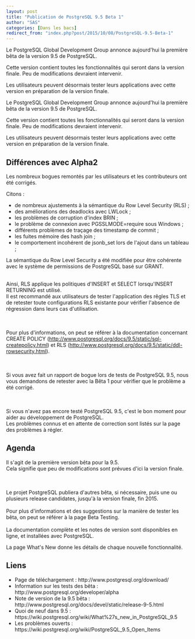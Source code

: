```yaml
---
layout: post
title: "Publication de PostgreSQL 9.5 Beta 1"
author: "SAS"
categories: [Dans les bacs]
redirect_from: "index.php?post/2015/10/08/PostgreSQL-9.5-Beta-1"
---
```



<p>Le PostgreSQL Global Development Group annonce aujourd'hui la première bêta de la version 9.5 de PostgreSQL.

Cette version contient toutes les fonctionnalités qui seront dans la version finale. Peu de modifications devraient intervenir.

Les utilisateurs peuvent désormais tester leurs applications avec cette version en préparation de la version finale.

</p>

<!--more-->


Le PostgreSQL Global Development Group annonce aujourd'hui la première bêta de la version 9.5 de PostgreSQL.

Cette version contient toutes les fonctionnalités qui seront dans la version finale. Peu de modifications devraient intervenir.

Les utilisateurs peuvent désormais tester leurs applications avec cette version en préparation de la version finale.

<h2>Différences avec Alpha2</h2>

Les nombreux bogues remontés par les utilisateurs et les contributeurs ont été corrigés.

Citons :

<ul>

<li> de nombreux ajustements à la sémantique du Row Level Security (RLS) ;

</li>

<li> des améliorations des deadlocks avec LWLock ;

</li>

<li> les problèmes de corruption d'index BRIN ;

</li>

<li> le problème de connexion avec PGSSLMODE=require sous Windows ;

</li>

<li> différents problèmes de traçage des timestamp de commit ;

</li>

<li> les fuites mémoire des hash join ;

</li>

<li> le comportement incohérent de jsonb_set lors de l'ajout dans un tableau ;

</li>

</ul>

La sémantique du Row Level Security a été modifiée pour être cohérente avec le système de permissions de PostgreSQL basé sur GRANT.

<br />Ainsi, RLS applique les politiques d'INSERT et SELECT lorsqu'INSERT RETURNING est utilisé.<br />Il est recommandé aux utilisateurs de tester l'application des rêgles TLS et de retester toute configurations RLS existante pour vérifier l'absence de régression dans leurs cas d'utilisation.

<br /><br />Pour plus d'informations, on peut se référer à la documentation concernant CREATE POLICY (http://www.postgresql.org/docs/9.5/static/sql-createpolicy.html) et RLS (http://www.postgresql.org/docs/9.5/static/ddl-rowsecurity.html).

<br /><br />Si vous avez fait un rapport de bogue lors de tests de PostgreSQL 9.5, nous vous demandons de retester avec la Bêta 1 pour vérifier que le problème a été corrigé.

<br /><br />Si vous n'avez pas encore testé PostgreSQL 9.5, c'est le bon moment pour aider au développement de PostgreSQL. <br />Les problèmes connus et en attente de correction sont listés sur la page des problèmes à régler.

<h2>Agenda</h2>

Il s'agit de la première version bêta pour la 9.5. <br />Cela signifie que peu de modifications sont prévues d'ici la version finale.

<br /><br />Le projet PostgreSQL publiera d'autres bêta, si nécessaire, puis une ou plusieurs release candidates, jusqu'à la version finale, fin 2015.<br /><br />Pour plus d'informations et des suggestions sur la manière de tester les bêta, on peut se référer à la page Beta Testing.<br /><br />La documentation complète et les notes de version sont disponibles en ligne, et installées avec PostgreSQL.

La page What's New donne les détails de chaque nouvelle fonctionnalité.

<h2>Liens</h2>

<ul>

<li> Page de téléchargement : http://www.postgresql.org/download/

</li>

<li> Information sur les tests des bêta : http://www.postgresql.org/developer/alpha

</li>

<li> Note de version de la 9.5 bêta : http://www.postgresql.org/docs/devel/static/release-9-5.html

</li>

<li> Quoi de neuf dans 9.5 : https://wiki.postgresql.org/wiki/What%27s_new_in_PostgreSQL_9.5

</li>

<li> Les problèmes ouverts : https://wiki.postgresql.org/wiki/PostgreSQL_9.5_Open_Items

</li>

</ul>